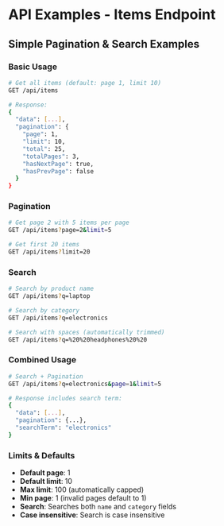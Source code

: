 # API Examples - Items Endpoint

## Simple Pagination & Search Examples

### Basic Usage

```bash
# Get all items (default: page 1, limit 10)
GET /api/items

# Response:
{
  "data": [...],
  "pagination": {
    "page": 1,
    "limit": 10,
    "total": 25,
    "totalPages": 3,
    "hasNextPage": true,
    "hasPrevPage": false
  }
}
```

### Pagination

```bash
# Get page 2 with 5 items per page
GET /api/items?page=2&limit=5

# Get first 20 items
GET /api/items?limit=20
```

### Search

```bash
# Search by product name
GET /api/items?q=laptop

# Search by category
GET /api/items?q=electronics

# Search with spaces (automatically trimmed)
GET /api/items?q=%20%20headphones%20%20
```

### Combined Usage

```bash
# Search + Pagination
GET /api/items?q=electronics&page=1&limit=5

# Response includes search term:
{
  "data": [...],
  "pagination": {...},
  "searchTerm": "electronics"
}
```

### Limits & Defaults

- **Default page**: 1
- **Default limit**: 10
- **Max limit**: 100 (automatically capped)
- **Min page**: 1 (invalid pages default to 1)
- **Search**: Searches both `name` and `category` fields
- **Case insensitive**: Search is case insensitive
